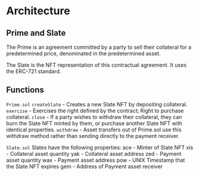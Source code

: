 # Architecture
## Prime and Slate

The Prime is an agreement committed by a party to sell their collateral for a predetermined price, denominated in the predetermined asset. 

The Slate is the NFT representation of this contractual agreement. It uses the ERC-721 standard.

## Functions

`Prime.sol`
    `createSlate` - Creates a new Slate NFT by depositing collateral.
    `exercise` - Exercises the right defined by the contract; Right to purchase collateral.
    `close` - If a party wishes to withdraw their collateral, they can burn the Slate NFT minted by them, or purchase another Slate NFT with identical properties.
    `withdraw` - Asset transfers out of Prime.sol use this withdraw method rather than sending directly to the payment receiver.

`Slate.sol`
    Slates have the following properties:
        ace - Minter of Slate NFT
        xis - Collateral asset quantity
        yak - Collateral asset address
        zed - Payment asset quantity
        wax - Payment asset address
        pow - UNIX Timestamp that the Slate NFT expires
        gem - Address of Payment asset receiver